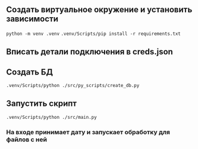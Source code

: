 ## Создать виртуальное окружение и установить зависимости
`python -m venv .venv`
`.venv/Scripts/pip install -r requirements.txt`

## Вписать детали подключения в creds.json

## Создать БД
`.venv/Scripts/python ./src/py_scripts/create_db.py`

## Запустить скрипт
`.venv/Scripts/python ./src/main.py`

### На входе принимает дату и запускает обработку для файлов с ней
